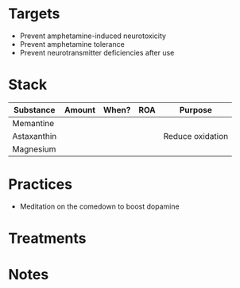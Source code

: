 # Targets
- Prevent amphetamine-induced neurotoxicity
- Prevent amphetamine tolerance
- Prevent neurotransmitter deficiencies after use

# Stack
| Substance   | Amount | When? | ROA | Purpose          |
| ----------- | ------ | ----- | --- | ---------------- |
| Memantine   |        |       |     |                  |
| Astaxanthin |        |       |     | Reduce oxidation |
| Magnesium   |        |       |     |                  |

# Practices
- Meditation on the comedown to boost dopamine

# Treatments

# Notes